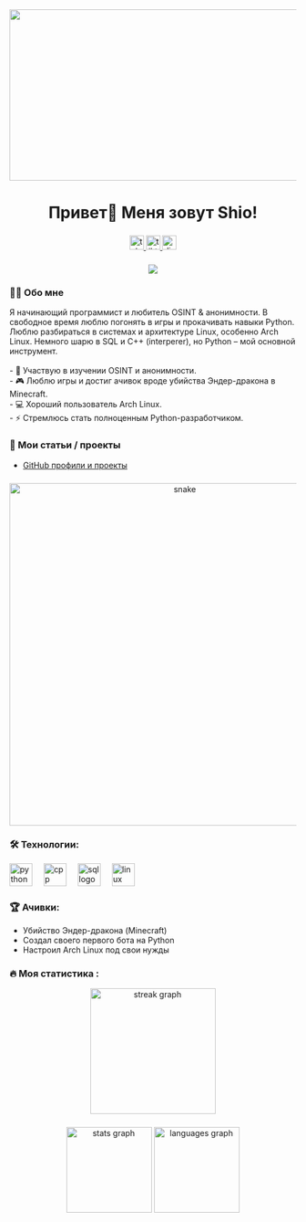 <div align="center">
  <img height="300" width="600" src="https://media.tenor.com/fQ7apbR1s7kAAAAd/gojo-satoru-gojo.gif"  />
</div>

###

<h1 align="center">Привет👋 Меня зовут Shio!</h1>

###

<div align="center">
  <a href="t.me/TailsUser" target="_blank">
    <img src="https://img.shields.io/static/v1?message=Telegram&logo=telegram&label=&color=2CA5E0&logoColor=white&labelColor=&style=for-the-badge" height="25" alt="telegram logo"  />
  </a>
  <a href="https://tiktok.com/@shioclub" target="_blank">
    <img src="https://img.shields.io/static/v1?message=TikTok&logo=tiktok&label=&color=000000&logoColor=white&labelColor=&style=for-the-badge" height="25" alt="tiktok logo"  />
  </a>
  <a href="https://discord.com/" target="_blank">
    <img src="https://img.shields.io/static/v1?message=Discord&logo=discord&label=&color=5865F2&logoColor=white&labelColor=&style=for-the-badge" height="25" alt="discord logo"  />
  </a>
</div>

###

<div align="center">
  <img src="https://visitor-badge.laobi.icu/badge?page_id=Shio.Shio&"  />
</div>

###

<h3 align="left">👨‍💻 Обо мне</h3>

<p align="left">
Я начинающий программист и любитель OSINT & анонимности. В свободное время люблю погонять в игры и прокачивать навыки Python. Люблю разбираться в системах и архитектуре Linux, особенно Arch Linux. Немного шарю в SQL и C++ (interperer), но Python – мой основной инструмент. <br><br>
- 🔭 Участвую в изучении OSINT и анонимности.<br>
- 🎮 Люблю игры и достиг ачивок вроде убийства Эндер-дракона в Minecraft.<br>
- 💻 Хороший пользователь Arch Linux.<br>
- ⚡ Стремлюсь стать полноценным Python-разработчиком.
</p>

###

<h3 align="left">📕 Мои статьи / проекты</h3>

- [GitHub профили и проекты](https://github.com/Shio) 

###

<p align="center">
 <img width="600" src="assets/github-snake.svg" alt="snake"/>
</p>

###

<h3 align="left">🛠 Технологии:</h3>

<div align="left">
  <img src="https://cdn.jsdelivr.net/gh/devicons/devicon/icons/python/python-original.svg" height="40" alt="python logo"  />
  <img width="12" />
  <img src="https://cdn.jsdelivr.net/gh/devicons/devicon/icons/cplusplus/cplusplus-original.svg" height="40" alt="cpp logo"  />
  <img width="12" />
  <img src="https://cdn.jsdelivr.net/gh/devicons/devicon/icons/sqlite/sqlite-original.svg" height="40" alt="sql logo"  />
  <img width="12" />
  <img src="https://cdn.jsdelivr.net/gh/devicons/devicon/icons/linux/linux-original.svg" height="40" alt="linux logo"  />
</div>

###

<h3 align="left">🏆 Ачивки:</h3>

- Убийство Эндер-дракона (Minecraft)  
- Создал своего первого бота на Python  
- Настроил Arch Linux под свои нужды  

###

<h3 align="left">🔥 Моя статистика :</h3>

<div align="center">
  <img src="https://streak-stats.demolab.com?user=Shio&locale=en&mode=daily&theme=dark&hide_border=false&border_radius=5&order=3" height="220" alt="streak graph"  />
</div>

###

<div align="center">
  <img src="https://github-readme-stats.vercel.app/api?username=Shio&hide_title=false&hide_rank=false&show_icons=true&include_all_commits=true&count_private=true&disable_animations=false&theme=dracula&locale=en&hide_border=false&order=1" height="150" alt="stats graph"  />
  <img src="https://github-readme-stats.vercel.app/api/top-langs?username=Shio&locale=en&hide_title=false&layout=compact&card_width=320&langs_count=5&theme=dracula&hide_border=false&order=2" height="150" alt="languages graph"  />
</div>
